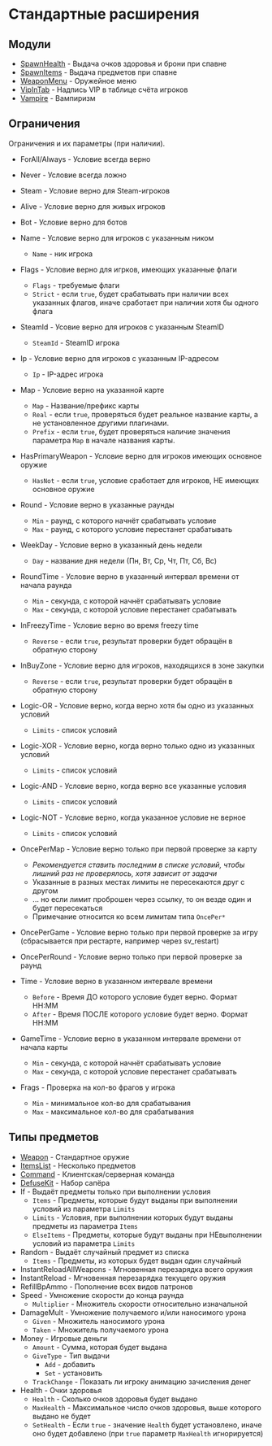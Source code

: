 # Стандартные расширения

## Модули

- [SpawnHealth](extensions/modules/spawn-health.md) - Выдача очков здоровья и брони при спавне
- [SpawnItems](extensions/modules/spawn-items.md) - Выдача предметов при спавне
- [WeaponMenu](extensions/modules/weapon-menu.md) - Оружейное меню
- [VipInTab](extensions/modules/vip-in-tab.md) - Надпись VIP в таблице счёта игроков
- [Vampire](extensions/modules/vampire.md) - Вампиризм

## Ограничения

Ограничения и их параметры (при наличии).

- ForAll/Always - Условие всегда верно
- Never - Условие всегда ложно
- Steam - Условие верно для Steam-игроков
- Alive - Условие верно для живых игроков
- Bot - Условие верно для ботов
- Name - Условие верно для игроков с указанным ником
    - `Name` - ник игрока
- Flags - Условие верно для игрков, имеющих указанные флаги
    - `Flags` - требуемые флаги
    - `Strict` - если `true`, будет срабатывать при наличии всех указанных флагов, иначе сработает при наличии хотя бы одного флага
- SteamId - Усовие верно для игроков с указанным SteamID
    - `SteamId` - SteamID игрока
- Ip - Условие верно для игроков с указанным IP-адресом
    - `Ip` - IP-адрес игрока
- Map - Условие верно на указанной карте
    - `Map` - Название/префикс карты
    - `Real` - если `true`, проверяться будет реальное название карты, а не установленное другими плагинами.
    - `Prefix` - если `true`, будет проверяться наличие значения параметра `Map` в начале названия карты.
- HasPrimaryWeapon - Условие верно для игроков имеющих основное оружие
    - `HasNot` - если `true`, условие сработает для игроков, НЕ имеющих основное оружие
- Round - Условие верно в указанные раунды
    - `Min` - раунд, с которого начнёт срабатывать условие
    - `Max` - раунд, с которого условие перестанет срабатывать
- WeekDay - Условие верно в указанный день недели
    - `Day` - название дня недели (Пн, Вт, Ср, Чт, Пт, Сб, Вс)
- RoundTime - Условие верно в указанный интервал времени от начала раунда
    - `Min` - секунда, с которой начнёт срабатывать условие
    - `Max` - секунда, с которой условие перестанет срабатывать
- InFreezyTime - Условие верно во время freezy time
    - `Reverse` - если `true`, результат проверки будет обращён в обратную сторону
- InBuyZone - Условие верно для игроков, находящихся в зоне закупки
    - `Reverse` - если `true`, результат проверки будет обращён в обратную сторону

- Logic-OR - Условие верно, когда верно хотя бы одно из указанных условий
    - `Limits` - список условий
- Logic-XOR - Условие верно, когда верно только одно из указанных условий
    - `Limits` - список условий
- Logic-AND - Условие верно, когда верно все указанные условия
    - `Limits` - список условий
- Logic-NOT - Условие верно, когда указанное условие не верное
    - `Limits` - список условий

- OncePerMap - Условие верно только при первой проверке за карту
    - _Рекомендуется ставить последним в списке условий, чтобы лишний раз не проверялось, хотя зависит от задачи_
    - Указанные в разных местах лимиты не пересекаются друг с другом
    - ... но если лимит проброшен через ссылку, то он везде один и будет пересекаться
    - Примечание относится ко всем лимитам типа `OncePer*`
- OncePerGame - Условие верно только при первой проверке за игру (сбрасывается при рестарте, например через sv_restart)
- OncePerRound - Условие верно только при первой проверке за раунд

- Time - Условие верно в указанном интервале времени
    - `Before` - Время ДО которого условие будет верно. Формат HH:MM
    - `After` - Время ПОСЛЕ которого условие будет верно. Формат HH:MM
- GameTime - Условие верно в указанном интервале времени от начала карты
    - `Min` - секунда, с которой начнёт срабатывать условие
    - `Max` - секунда, с которой условие перестанет срабатывать
- Frags - Проверка на кол-во фрагов у игрока
    - `Min` - минимальное кол-во для срабатывания
    - `Max` - максимальное кол-во для срабатывания

## Типы предметов

- [Weapon](extensions/items/weapon.md) - Стандартное оружие
- [ItemsList](extensions/items/items-list.md) - Несколько предметов
- [Command](extensions/items/command.md) - Клиентская/серверная команда
- [DefuseKit](extensions/items/defuse-kit.md) - Набор сапёра
- If - Выдаёт предметы только при выполнении условия
    - `Items` - Предметы, которые будут выданы при выполнении условий из параметра `Limits`
    - `Limits` - Условия, при выполнении которых будут выданы предметы из параметра `Items`
    - `ElseItems` - Предметы, которые будут выданы при НЕвыполнении условий из параметра `Limits`
- Random - Выдаёт случайный предмет из списка
    - `Items` - Предметы, из которых будет выдан один случайный
- InstantReloadAllWeapons - Мгновенная перезарядка всего оружия
- InstantReload - Мгновенная перезарядка текущего оружия
- RefillBpAmmo - Пополнение всех видов патронов
- Speed - Умножение скорости до конца раунда
    - `Multiplier` - Множитель скорости относительно изначальной
- DamageMult - Умножение получаемого и/или наносимого урона
    - `Given` - Множитель наносимого урона
    - `Taken` - Множитель получаемого урона 
- Money - Игровые деньги
    - `Amount` - Сумма, которая будет выдана
    - `GiveType` - Тип выдачи
        - `Add` - добавить
        - `Set` - установить
    - `TrackChange` - Показать ли игроку анимацию зачисления денег
- Health - Очки здоровья
    - `Health` - Сколько очков здоровья будет выдано
    - `MaxHealth` - Максимальное число очков здоровья, выше которого выдано не будет
    - `SetHealth` - Если `true` - значение `Health` будет установлено, иначе оно будет добавлено (при `true` параметр `MaxHealth` игнорируется) 
